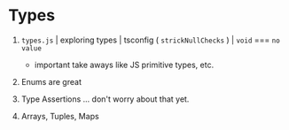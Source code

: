 # Types

1. `types.js` | exploring types | tsconfig ( `strickNullChecks` ) | `void` === `no value`

    - important take aways like JS primitive types, etc.

2. Enums are great

3. Type Assertions ... don't worry about that yet.

4. Arrays, Tuples, Maps
